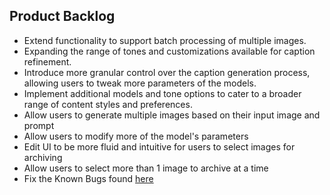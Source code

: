 ## Product Backlog
- Extend functionality to support batch processing of multiple images.
- Expanding the range of tones and customizations available for caption refinement.
- Introduce more granular control over the caption generation process, allowing users to tweak more parameters of the models.
- Implement additional models and tone options to cater to a broader range of content styles and preferences.
- Allow users to generate multiple images based on their input image and prompt
- Allow users to modify more of the model's parameters
- Edit UI to be more fluid and intuitive for users to select images for archiving
- Allow users to select more than 1 image to archive at a time
- Fix the Known Bugs found [here](KnownBugs.md)
